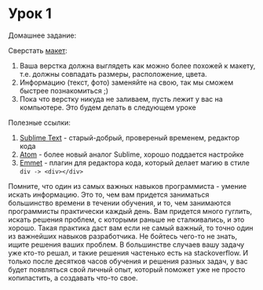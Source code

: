 # Урок 1

Домашнее задание:

Сверстать [макет](/html_01/homework1.png):

1. Ваша верстка должна выглядеть как можно более похожей к макету, т.е. должны совпадать размеры, расположение, цвета.
2. Информацию (текст, фото) заменяйте на свою, так мы сможем быстрее познакомиться ;)
3. Пока что верстку никуда не заливаем, пусть лежит у вас на компьютере. Это будем делать в следующем уроке

Полезные ссылки:

1. [Sublime Text](https://www.sublimetext.com/3) - старый-добрый, провереный временем, редактор кода
2. [Atom](https://atom.io/) - более новый аналог Sublime, хорошо поддается настройке
3. [Emmet](http://emmet.io/) - плагин для редактора кода, который делает магию в стиле `div -> <div></div>`

Помните, что один из самых важных навыков программиста - умение искать информацию. Это то, чем вам придется заниматься большинство времени в течении обучения, и то, чем занимаются программисты практически каждый день. Вам придется много гуглить, искать решения проблем, с которыми раньше не сталкивались, и это хорошо. Такая практика даст вам если не самый важный, то точно один из важнейших навыков разработчика. Не бойтесь чего-то не знать, ищите решения ваших проблем. В большинстве случаев вашу задачу уже кто-то решал, и такие решения частенько есть на stackoverflow. И только после десятков часов обучения и решения разных задач, у вас будет появляться свой личный опыт, который поможет уже не просто копипастить, а создавать что-то свое.
